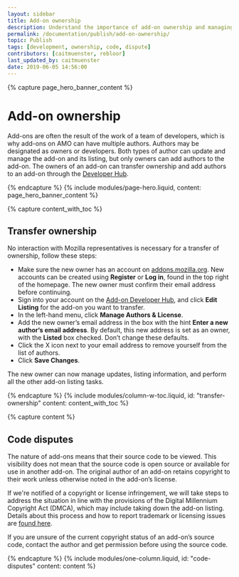 ```yaml
---
layout: sidebar
title: Add-on ownership
description: Understand the importance of add-on ownership and managing collaborators on  addons.mozilla.org (AMO). Protect your intellectual property and team access.
permalink: /documentation/publish/add-on-ownership/
topic: Publish
tags: [development, ownership, code, dispute]
contributors: [caitmuenster, rebloor]
last_updated_by: caitmuenster
date: 2019-06-05 14:56:00
---
```


<!-- Page Hero Banner -->

{% capture page_hero_banner_content %}

# Add-on ownership

Add-ons are often the result of the work of a team of developers, which is why add-ons on AMO can have multiple authors. Authors may be designated as owners or developers. Both types of author can update and manage the add-on and its listing, but only owners can add authors to the add-on. The owners of an add-on can transfer ownership and add authors to an add-on through the [Developer Hub](https://addons.mozilla.org/developers/).

{% endcapture %}
{% include modules/page-hero.liquid,
    content: page_hero_banner_content
%}

<!-- Content with Table of Contents Module -->

{% capture content_with_toc %}

## Transfer ownership

No interaction with Mozilla representatives is necessary for a transfer of ownership, follow these steps:

- Make sure the new owner has an account on [addons.mozilla.org](https://addons.mozilla.org). New accounts can be created using **Register** or **Log in**, found in the top right of the homepage. The new owner must confirm their email address before continuing.
- Sign into your account on the [Add-on Developer Hub](https://addons.mozilla.org/developers/), and click **Edit Listing** for the add-on you want to transfer.
- In the left-hand menu, click **Manage Authors & License**.
- Add the new owner’s email address in the box with the hint **Enter a new author‘s email address**. By default, this new address is set as an owner, with the **Listed** box checked. Don’t change these defaults.
- Click the X icon next to your email address to remove yourself from the list of authors.
- Click **Save Changes**.

The new owner can now manage updates, listing information, and perform all the other add-on listing tasks.

{% endcapture %}
{% include modules/column-w-toc.liquid,
  id: "transfer-ownership"
  content: content_with_toc
%}

<!-- END: Content with Table of Contents -->

<!-- Single Column Body Module -->

{% capture content %}

## Code disputes

The nature of add-ons means that their source code to be viewed. This visibility does not mean that the source code is open source or available for use in another add-on. The original author of an add-on retains copyright to their work unless otherwise noted in the add-on’s license.

If we're notified of a copyright or license infringement, we will take steps to address the situation in line with the provisions of the Digital Millennium Copyright Act (DMCA), which may include taking down the add-on listing. Details about this process and how to report trademark or licensing issues are [found here](https://www.mozilla.org/about/legal/report-abuse/).

If you are unsure of the current copyright status of an add-on’s source code, contact the author and get permission before using the source code.

{% endcapture %}
{% include modules/one-column.liquid,
  id: "code-disputes"
  content: content
%}

<!-- END: Single Column Body Module -->


